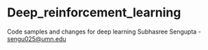 # Deep_reinforcement_learning
Code samples and changes for deep learning
Subhasree Sengupta - sengu025@umn.edu
